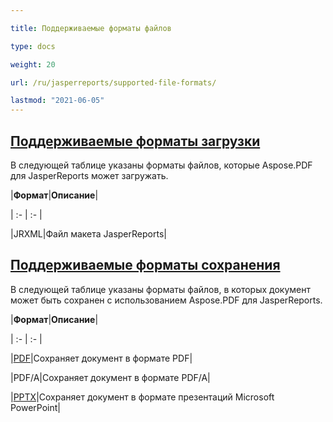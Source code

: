```yaml
---

title: Поддерживаемые форматы файлов

type: docs

weight: 20

url: /ru/jasperreports/supported-file-formats/

lastmod: "2021-06-05"
---
```

## <ins>**Поддерживаемые форматы загрузки**

В следующей таблице указаны форматы файлов, которые Aspose.PDF для JasperReports может загружать.

|**Формат**|**Описание**|

| :- | :- |

|JRXML|Файл макета JasperReports|

## <ins>**Поддерживаемые форматы сохранения**

В следующей таблице указаны форматы файлов, в которых документ может быть сохранен с использованием Aspose.PDF для JasperReports.

|**Формат**|**Описание**|

| :- | :- |

|[PDF](https://docs.fileformat.com/view/pdf/)|Сохраняет документ в формате PDF|

|PDF/A|Сохраняет документ в формате PDF/A|

|[PPTX](https://docs.fileformat.com/presentation/pptx/)|Сохраняет документ в формате презентаций Microsoft PowerPoint|